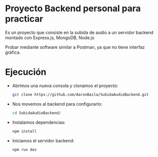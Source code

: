 # Proyecto Backend personal para practicar
Es un proyecto que consiste en la subida de audio a un servidor backend montado con Express.js, MongoDB, Node.js

Probar mediante software similar a Postman, ya que no tiene interfaz gráfica.

# Ejecución

- Abrimos una nueva consola y clonamos el proyecto:
    ```bash
    git clone https://github.com/AaronBaila/SubidaAudioBackend.git
    ```
   
- Nos movemos al backend para configurarlo:
    ```bash
    cd SubidaAudioBackend/
    ```
    
- Instalamos dependencias:
    ```bash
    npm install
    ```

- Iniciamos el servidor backend:
    ```bash
    npm run dev
    ```
